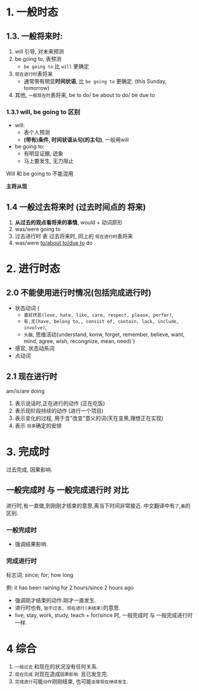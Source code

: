 # 1. 一般时态

## 1.3. 一般将来时:

1. will 引导, 对未来预测
2. be going to, 表预测
   - `be going to` 比 `will` 更确定
3. `现在进行时`表将来
   - 通常带有明显**时间状语**, 比 `be going to` 更确定. (this Sunday, tomorrow)
4. 其他,  `一般现在时`表将来, be to do/ be about to do/ be due to

### 1.3.1 will, be going to 区别

- will: 
  - 表个人预测 
  - **(带有)条件, 时间状语从句(的主句)**, 一般用will
- be going to: 
  - 有明显证据, 迹象
  - 马上要发生, 无力阻止

Will 和 be going to 不能混用

**主将从现**

## 1.4 一般过去将来时 (过去时间点的 将来)

1. **从过去的观点看将来的事情**, would + 动词原形
2. was/were going to
3. 过去进行时 表 过去将来时, 同上的 `现在进行时`表将来
4. was/were <ins>to/about to/due to</ins> do



# 2. 进行时态

## 2.0 不能使用进行时情况(包括完成进行时)

- 状态动词 (
  - `喜好厌恶(love, hate, like, care, respect, please, perfer)`, 
  - `有,无(have, belong to,, consist of, contain, lack, include, involve)`, 
  - `头脑`, 思维活动(understand, konw, forget, remember, believe, want, mind, agree, wish, recongnize, mean, need)`)
- 感官, 状态动系词
- 点动词

## 2.1 现在进行时

am/is/are doing

1. 表示说话时,正在进行的动作 (正在吃饭)
2. 表示现阶段持续的动作 (进行一个项目)
3. 表示变化的过程, 用于含"改变"意义的词(天在变黑,理想正在实现)
4. 表示 `将来`确定的安排



# 3. 完成时

过去完成, 因果影响.



## 一般完成时 与 一般完成进行时 对比

进行时,有一直做,到刚刚才结束的意思,离当下时间非常接近. 中文翻译中有`了`,`着`的区别.

### 一般完成时

- 强调结果影响.

### 完成进行时

标志词: since; for; how long

例: it has been raining for 2 hours/since 2 hours ago

- 强调刚才结束的动作.刚才一直发生.
- 进行时也有, `始于过去, 现在进行(未结束)`的意思.
- live, stay, work, study, teach + for/since 时, 一般完成时 与 一般完成进行时 一样.



# 4 综合

1. `一般过去` 和现在的状况没有任何关系.
2. `现在完成` 对现在造成`因果影响`. 且已发生完.
3. `完成进行`可能`动作`刚刚结束, 也可能`击穿现在继续发生`.


